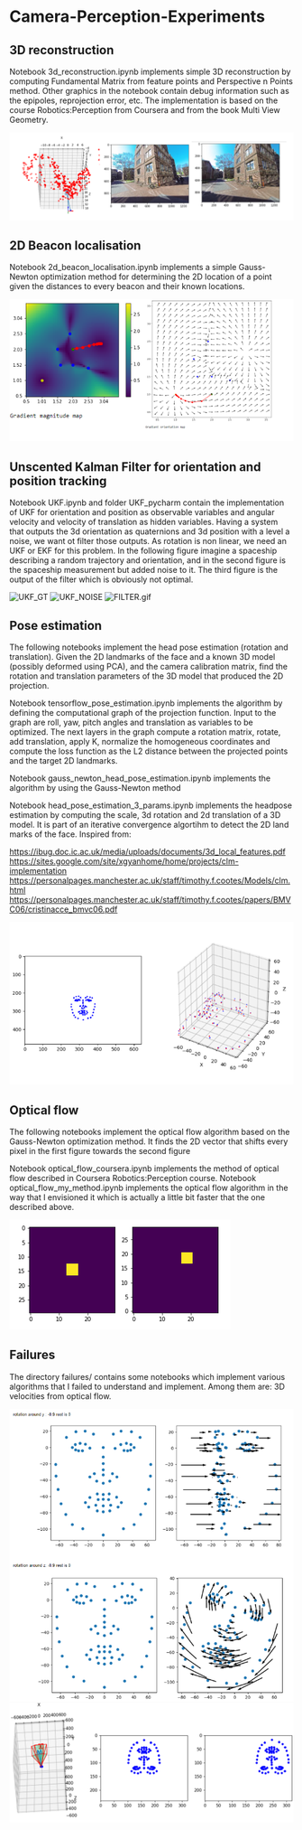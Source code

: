 # Camera-Perception-Experiments

## 3D reconstruction

Notebook 3d_reconstruction.ipynb implements simple 3D reconstruction by computing Fundamental Matrix from feature points and Perspective n Points method. Other graphics in the notebook contain debug information such as the epipoles, reprojection error, etc. The implementation is based on the course Robotics:Perception from Coursera and from the book Multi View Geometry.

![3d_reconstruction](media/3d_reconstruction.png)

## 2D Beacon localisation

Notebook 2d_beacon_localisation.ipynb implements a simple Gauss-Newton optimization method for determining the 2D location of a point given the distances to every beacon and their known locations.

![2DBeaconLocalisation](media/2d-beacon-localization.png)

## Unscented Kalman Filter for orientation and position tracking

Notebook UKF.ipynb and folder UKF_pycharm contain the implementation of UKF for orientation and position as observable variables and angular velocity and velocity of translation as hidden variables. Having a system that outputs the 3d orientation as quaternions and 3d position with a level a noise, we want ot filter those outputs. As rotation is non linear, we need an UKF or EKF for this problem. 
In the following figure imagine a spaceship describing a random trajectory and orientation, and in the second figure is the spaceship measurement but added noise to it. The third figure is the output of the filter which is obviously not optimal.
 
![UKF_GT](media/UKF_GT.gif)
![UKF_NOISE](media/UKF_NOISE.gif)
![FILTER.gif](media/FILTER.gif)

## Pose estimation

The following notebooks implement the head pose estimation (rotation and translation). Given the 2D landmarks of the face and a known 3D model (possibly deformed using PCA), and the camera calibration matrix, find the rotation and translation parameters of the 3D model that produced the 2D projection.

Notebook tensorflow_pose_estimation.ipynb implements the algorithm by defining the computational graph of the projection function. Input to the graph are roll, yaw, pitch angles and translation as variables to be optimized. The next layers in the graph compute a rotation matrix, rotate, add translation, apply K, normalize the homogeneous coordinates and compute the loss function as the L2 distance between the projected points and the target 2D landmarks.

Notebook gauss_newton_head_pose_estimation.ipynb implements the algorithm by using the Gauss-Newton method

Notebook head_pose_estimation_3_params.ipynb implements the headpose estimation by computing the scale, 3d rotation and 2d translation of a 3D model. It is part of an iterative convergence algortihm to detect the 2D land marks of the face. Inspired from:

https://ibug.doc.ic.ac.uk/media/uploads/documents/3d_local_features.pdf
https://sites.google.com/site/xgyanhome/home/projects/clm-implementation
https://personalpages.manchester.ac.uk/staff/timothy.f.cootes/Models/clm.html
https://personalpages.manchester.ac.uk/staff/timothy.f.cootes/papers/BMVC06/cristinacce_bmvc06.pdf
 
![head_pose_estimation](media/head_pose_estimation.PNG)

## Optical flow

The following notebooks implement the optical flow algorithm based on the Gauss-Newton optimization method. It finds the 2D vector that shifts every pixel in the first figure towards the second figure

Notebook optical_flow_coursera.ipynb implements the method of optical flow described in Coursera Robotics:Perception course.
Notebook optical_flow_my_method.ipynb implements the optical flow algorithm in the way that I envisioned it which is actually a little bit faster that the one described above.

![OpticalFlow](media/optical_flow.PNG)

## Failures

The directory failures/ contains some notebooks which implement various algorithms that I failed to understand and implement. Among them are:
3D velocities from optical flow.

![3d_velocities_from_optical_flow1](media/3d_velocities_from_optical_flow_1.PNG)
![3d_velocities_from_optical_flow2](media/3d_velocities_from_optical_flow_2.PNG)

